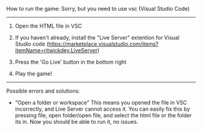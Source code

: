 How to run the game:
Sorry, but you need to use vsc (Visual Studio Code)

---------------------------------------------

1. Open the HTML file in  VSC

2. If you haven't already, install the "Live Server" extention for Visual Studio code (https://marketplace.visualstudio.com/items?itemName=ritwickdey.LiveServer)
  
3. Press the 'Go Live' button in the bottom right

4. Play the game!

---------------------------------------------

Possible errors and solutions:

- "Open a folder or workspace"
  This means you opened the file in VSC incorrectly, and Live Server cannot access it. You can easily fix this by pressing file, open folder/open file, and select the html file or the folder its in.
Now you should be able to run it, no issues.
